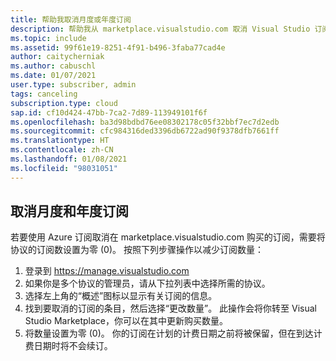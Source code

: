 ```yaml
---
title: 帮助我取消月度或年度订阅
description: 帮助我从 marketplace.visualstudio.com 取消 Visual Studio 订阅
ms.topic: include
ms.assetid: 99f61e19-8251-4f91-b496-3faba77cad4e
author: caitycherniak
ms.author: cabuschl
ms.date: 01/07/2021
user.type: subscriber, admin
tags: canceling
subscription.type: cloud
sap.id: cf10d424-47bb-7ca2-7d89-113949101f6f
ms.openlocfilehash: ba3d98bdbd76ee08302178c05f32bbf7ec7d2edb
ms.sourcegitcommit: cfc984316ded3396db6722ad90f9378dfb7661ff
ms.translationtype: HT
ms.contentlocale: zh-CN
ms.lasthandoff: 01/08/2021
ms.locfileid: "98031051"
---
```

## <a name="canceling-monthly-and-annual-subscriptions"></a>取消月度和年度订阅

若要使用 Azure 订阅取消在 marketplace.visualstudio.com 购买的订阅，需要将协议的订阅数设置为零 (0)。 按照下列步骤操作以减少订阅数量： 

1. 登录到 https://manage.visualstudio.com
2. 如果你是多个协议的管理员，请从下拉列表中选择所需的协议。 
3. 选择左上角的“概述”图标以显示有关订阅的信息。 
4. 找到要取消的订阅的条目，然后选择“更改数量”。 此操作会将你转至 Visual Studio Marketplace，你可以在其中更新购买数量。  
5. 将数量设置为零 (0)。 你的订阅在计划的计费日期之前将被保留，但在到达计费日期时将不会续订。